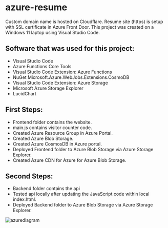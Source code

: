 # azure-resume
Custom domain name is hosted on Cloudflare. Resume site (https) is setup with SSL certificate in Azure Front Door. This project was created on a Windows 11 laptop using Visual Studio Code.

## Software that was used for this project:
- Visual Studio Code
- Azure Functions Core Tools
- Visual Studio Code Extension: Azure Functions
- NuGet Microsoft.Azure.WebJobs.Extensions.CosmoDB
- Visual Studio Code Extension: Azure Storage
- Microsoft Azure Storage Explorer
- LucidChart

## First Steps:
- Frontend folder contains the website.
- main.js contains visitor counter code.
- Created Azure Resource Group in Azure Portal.
- Created Azure Blob Storage.
- Created Azure CosmosDB in Azure portal.
- Deployed Frontend folder to Azure Blob Storage via Azure Storage Explorer.
- Created Azure CDN for Azure for Azure Blob Storage.

## Second Steps:
- Backend folder contains the api
- Tested api locally after updating the JavaScript code within local index.html.
- Deployed Backend folder to Azure Blob Storage via Azure Storage Explorer.





![azurediagram](https://user-images.githubusercontent.com/116681627/209362922-30d9b72a-f3d0-4176-aefd-e448090a4cf5.PNG)

